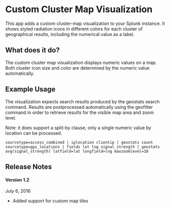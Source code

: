 # **Custom Cluster Map Visualization**

This app adds a custom cluster-map visualization to your Splunk instance. It shows styled radiation icons in different colors for each cluster of geographical results, including the numerical value as a label.

## **What does it do?**
The custom cluster map visualization displays numeric values on a map. Both cluster icon size and color are determined by the numeric value automatically.

## **Example Usage**
The visualization expects search results produced by the geostats search command. Results are postprocessed automatically using the geofilter command in order to retrieve results for the visible map area and zoom level.

Note: it does support a split-by clause, only a single numeric value by location can be processed.
```
sourcetype=access_combined | iplocation clientip | geostats count
sourcetype=gps_locations | fields lat lng signal_strength | geostats avg(signal_strength) latfield=lat longfield=lng maxzoomlevel=18
```


## **Release Notes**

#### Version 1.2
July 6, 2016
- Added support for custom map tiles